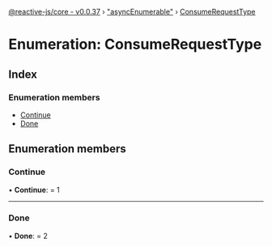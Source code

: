 [@reactive-js/core - v0.0.37](../README.md) › ["asyncEnumerable"](../modules/_asyncenumerable_.md) › [ConsumeRequestType](_asyncenumerable_.consumerequesttype.md)

# Enumeration: ConsumeRequestType

## Index

### Enumeration members

* [Continue](_asyncenumerable_.consumerequesttype.md#continue)
* [Done](_asyncenumerable_.consumerequesttype.md#done)

## Enumeration members

###  Continue

• **Continue**: = 1

___

###  Done

• **Done**: = 2
